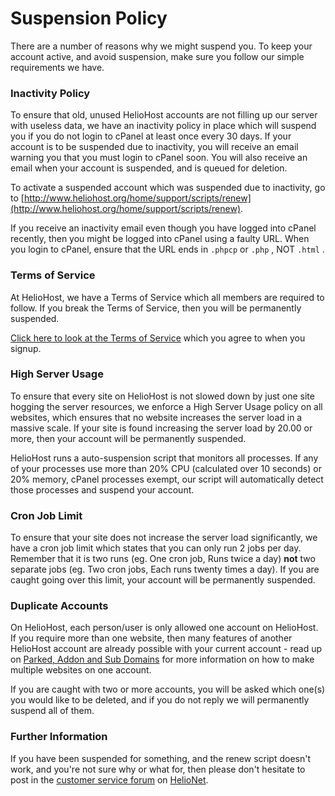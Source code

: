 # Suspension Policy

There are a number of reasons why we might suspend you. To keep your account active, and avoid suspension, make sure you follow our simple requirements we have.

### Inactivity Policy

To ensure that old, unused HelioHost accounts are not filling up our server with useless data, we have an inactivity policy in place which will suspend you if you do not login to cPanel at least once every 30 days. If your account is to be suspended due to inactivity, you will receive an email warning you that you must login to cPanel soon. You will also receive an email when your account is suspended, and is queued for deletion.

To activate a suspended account which was suspended due to inactivity, go to [http://www.heliohost.org/home/support/scripts/renew](http://www.heliohost.org/home/support/scripts/renew).

If you receive an inactivity email even though you have logged into cPanel recently, then you might be logged into cPanel using a faulty URL. When you login to cPanel, ensure that the URL ends in `.phpcp` or `.php` , NOT `.html` .

### Terms of Service

At HelioHost, we have a Terms of Service which all members are required to follow. If you break the Terms of Service, then you will be permanently suspended.

[Click here to look at the Terms of Service](../hosting/terms.md) which you agree to when you signup.

### High Server Usage

To ensure that every site on HelioHost is not slowed down by just one site hogging the server resources, we enforce a High Server Usage policy on all websites, which ensures that no website increases the server load in a massive scale. If your site is found increasing the server load by 20.00 or more, then your account will be permanently suspended.

HelioHost runs a auto-suspension script that monitors all processes. If any of your processes use more than 20% CPU \(calculated over 10 seconds\) or 20% memory, cPanel processes exempt, our script will automatically detect those processes and suspend your account.

### Cron Job Limit

To ensure that your site does not increase the server load significantly, we have a cron job limit which states that you can only run 2 jobs per day. Remember that it is two runs \(eg. One cron job, Runs twice a day\) **not** two separate jobs \(eg. Two cron jobs, Each runs twenty times a day\). If you are caught going over this limit, your account will be permanently suspended.

### Duplicate Accounts

On HelioHost, each person/user is only allowed one account on HelioHost. If you require more than one website, then many features of another HelioHost account are already possible with your current account - read up on [Parked, Addon and Sub Domains](../management/parked-addon-and-sub-domains.md) for more information on how to make multiple websites on one account.

If you are caught with two or more accounts, you will be asked which one\(s\) you would like to be deleted, and if you do not reply we will permanently suspend all of them.

### Further Information

If you have been suspended for something, and the renew script doesn't work, and you're not sure why or what for, then please don't hesitate to post in the [customer service forum](https://www.helionet.org/index/forum/45-customer-service/) on [HelioNet](../hosting/helionet.md).

